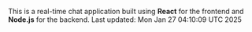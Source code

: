 This is a real-time chat application built using **React** for the frontend and **Node.js** for the backend.
Last updated: Mon Jan 27 04:10:09 UTC 2025
